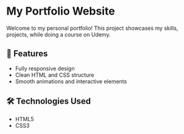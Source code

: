 # My Portfolio Website

Welcome to my personal portfolio! This project showcases my skills, projects, while doing a course on Udemy.

## 🚀 Features
- Fully responsive design
- Clean HTML and CSS structure
- Smooth animations and interactive elements


## 🛠️ Technologies Used
- HTML5
- CSS3


